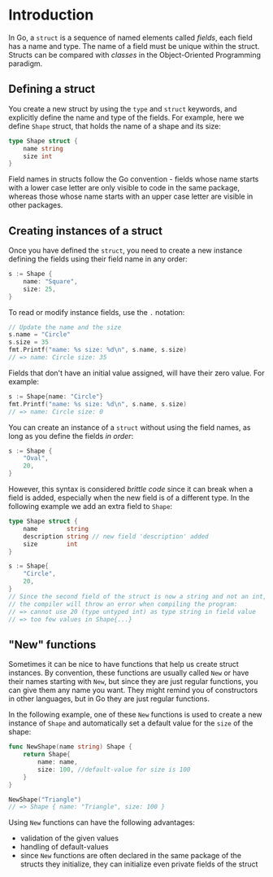 # Introduction

In Go, a `struct` is a sequence of named elements called _fields_, each field has a name and type.
The name of a field must be unique within the struct.
Structs can be compared with _classes_ in the Object-Oriented Programming paradigm.

## Defining a struct

You create a new struct by using the `type` and `struct` keywords, and explicitly define the name and type of the fields.
For example, here we define `Shape` struct, that holds the name of a shape and its size:

```go
type Shape struct {
    name string
    size int
}
```

Field names in structs follow the Go convention - fields whose name starts with a lower case letter are only visible to code in the same package, whereas those whose name starts with an upper case letter are visible in other packages.

## Creating instances of a struct

Once you have defined the `struct`, you need to create a new instance defining the fields using their field name
in any order:

```go
s := Shape {
    name: "Square",
    size: 25,
}
```

To read or modify instance fields, use the `.` notation:

```go
// Update the name and the size
s.name = "Circle"
s.size = 35
fmt.Printf("name: %s size: %d\n", s.name, s.size)
// => name: Circle size: 35
```

Fields that don't have an initial value assigned, will have their zero value. For example:

```go
s := Shape{name: "Circle"}
fmt.Printf("name: %s size: %d\n", s.name, s.size)
// => name: Circle size: 0
```

You can create an instance of a `struct` without using the field names, as long as you define the fields _in order_:

```go
s := Shape {
	"Oval",
	20,
}
```

However, this syntax is considered _brittle code_ since it can break when a field is added, especially when the new field is of a different type.
In the following example we add an extra field to `Shape`:

```go
type Shape struct {
	name        string
	description string // new field 'description' added
	size        int
}

s := Shape{
    "Circle",
    20,
}
// Since the second field of the struct is now a string and not an int,
// the compiler will throw an error when compiling the program:
// => cannot use 20 (type untyped int) as type string in field value
// => too few values in Shape{...}
```

## "New" functions

Sometimes it can be nice to have functions that help us create struct instances.
By convention, these functions are usually called `New` or have their names starting with `New`, but since they are just regular functions, you can give them any name you want.
They might remind you of constructors in other languages, but in Go they are just regular functions.

In the following example, one of these `New` functions is used to create a new instance of `Shape` and automatically set a default value for the `size` of the shape:

```go
func NewShape(name string) Shape {
	return Shape{
		name: name,
		size: 100, //default-value for size is 100
	}
}

NewShape("Triangle")
// => Shape { name: "Triangle", size: 100 }

```

Using `New` functions can have the following advantages:
* validation of the given values
* handling of default-values
* since `New` functions are often declared in the same package of the structs they initialize, they can initialize even private fields of the struct
